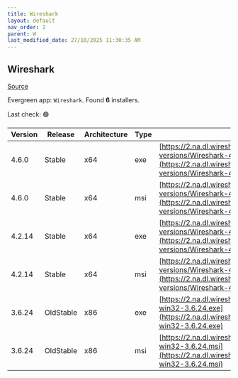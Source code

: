```yaml
---
title: Wireshark
layout: default
nav_order: 2
parent: W
last_modified_date: 27/10/2025 11:30:35 AM
---
```


## Wireshark

[Source](https://www.wireshark.org/#download)

Evergreen app: `Wireshark`. Found **6** installers.

Last check: 🟢

| Version | Release   | Architecture | Type | URI                                                                                                                                                    |
| ------- | --------- | ------------ | ---- | ------------------------------------------------------------------------------------------------------------------------------------------------------ |
| 4.6.0   | Stable    | x64          | exe  | [https://2.na.dl.wireshark.org/win64/all-versions/Wireshark-4.6.0-x64.exe](https://2.na.dl.wireshark.org/win64/all-versions/Wireshark-4.6.0-x64.exe)   |
| 4.6.0   | Stable    | x64          | msi  | [https://2.na.dl.wireshark.org/win64/all-versions/Wireshark-4.6.0-x64.msi](https://2.na.dl.wireshark.org/win64/all-versions/Wireshark-4.6.0-x64.msi)   |
| 4.2.14  | Stable    | x64          | exe  | [https://2.na.dl.wireshark.org/win64/all-versions/Wireshark-4.2.14-x64.exe](https://2.na.dl.wireshark.org/win64/all-versions/Wireshark-4.2.14-x64.exe) |
| 4.2.14  | Stable    | x64          | msi  | [https://2.na.dl.wireshark.org/win64/all-versions/Wireshark-4.2.14-x64.msi](https://2.na.dl.wireshark.org/win64/all-versions/Wireshark-4.2.14-x64.msi) |
| 3.6.24  | OldStable | x86          | exe  | [https://2.na.dl.wireshark.org/win32/Wireshark-win32-3.6.24.exe](https://2.na.dl.wireshark.org/win32/Wireshark-win32-3.6.24.exe)                       |
| 3.6.24  | OldStable | x86          | msi  | [https://2.na.dl.wireshark.org/win32/Wireshark-win32-3.6.24.msi](https://2.na.dl.wireshark.org/win32/Wireshark-win32-3.6.24.msi)                       |
